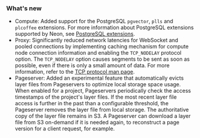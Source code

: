 ### What's new

- Compute: Added support for the PostgreSQL `pgvector`, `plls` and `plcoffee` extensions. For more information about PostgreSQL extensions supported by Neon, see [PostgreSQL extensions](../docs/extensions/pg-extensions).
- Proxy: Significantly reduced network latencies for WebSocket and pooled connections by implementing caching mechanism for compute node connection information and enabling the `TCP_NODELAY` protocol option. The `TCP_NODELAY` option causes segments to be sent as soon as possible, even if there is only a small amount of data. For more information, refer to the [TCP protocol man page](https://linux.die.net/man/7/tcp).
- Pageserver: Added an experimental feature that automatically evicts layer files from Pageservers to optimize local storage space usage. When enabled for a project, Pageservers periodically check the access timestamps of the project's layer files. If the most recent layer file access is further in the past than a configurable threshold, the Pageserver removes the layer file from local storage. The authoritative copy of the layer file remains in S3. A Pageserver can download a layer file from S3 on-demand if it is needed again, to reconstruct a page version for a client request, for example.
